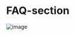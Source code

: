 # FAQ-section


![image](https://user-images.githubusercontent.com/55595605/97462651-55d59380-1915-11eb-83a7-c73f77ceeefc.png)
